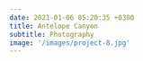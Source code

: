 ```yaml
---
date: 2021-01-06 05:20:35 +0300
title: Antelope Canyon
subtitle: Photography
image: '/images/project-8.jpg'
---
```

